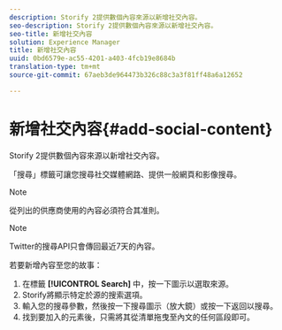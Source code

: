 ```yaml
---
description: Storify 2提供數個內容來源以新增社交內容。
seo-description: Storify 2提供數個內容來源以新增社交內容。
seo-title: 新增社交內容
solution: Experience Manager
title: 新增社交內容
uuid: 0bd6579e-ac55-4201-a403-4fcb19e8684b
translation-type: tm+mt
source-git-commit: 67aeb3de964473b326c88c3a3f81ff48a6a12652

---
```



# 新增社交內容{#add-social-content}

Storify 2提供數個內容來源以新增社交內容。

「搜尋」標籤可讓您搜尋社交媒體網路、提供一般網頁和影像搜尋。

>[!NOTE]
>
>從列出的供應商使用的內容必須符合其准則。

>[!NOTE]
>
>Twitter的搜尋API只會傳回最近7天的內容。

若要新增內容至您的故事：

1. 在標籤 **[!UICONTROL Search]** 中，按一下圖示以選取來源。
1. Storify將顯示特定於源的搜索選項。
1. 輸入您的搜尋參數，然後按一下搜尋圖示（放大鏡）或按一下返回以搜尋。
1. 找到要加入的元素後，只需將其從清單拖曳至內文的任何區段即可。
